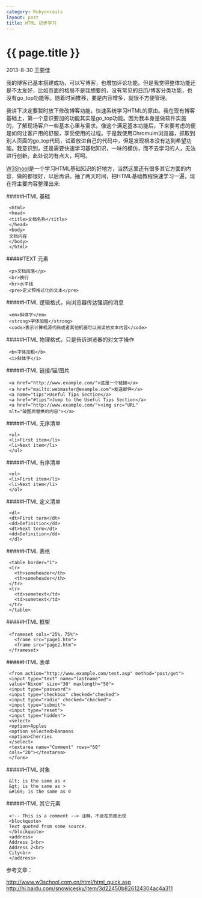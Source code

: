 ```yaml
---
category: Rubyonrails
layout: post
title: HTML 初步学习 
---
```


{{ page.title }}
================

<p class="meta">2013-8-30 王要佳</p>

我的博客已基本搭建成功，可以写博客，也增加评论功能。但是我觉得整体功能还是不太友好，比如页面的格局不是我想要的，没有常见的日历/博客分类功能，也没有go_top功能等。随着时间推移，要是内容增多，就很不方便管理。

我讲下决定要暂时放下修改博客功能，快速系统学习HTML的原由。我在现有博客基础上，第一个意识要加的功能其实是go_top功能。因为我本身是做软件实施的，了解现场客户一些基本心里与需求。像这个满足基本功能后，下来要考虑的便是如何让客户用的舒服，享受使用的过程。于是我使用Chromuim浏览器，抓取到别人页面的go_top代码，试着放进自己的代码中，但是发现根本没有达到希望功能。我意识到，还是需要快速学习基础知识，一味的模仿，而不去学习的人，无法进行创新。此处说的有点大，呵呵。

[W3Shool](http://www.w3school.com.cn/html/)是一个学习HTML基础知识的好地方，当然这里还有很多其它方面的内容，做的都很好，以后再讲。抽了两天时间，把HTML基础教程快速学习一遍，现在将主要内容整理出来:

#####HTML 基础

     <html>
     <head>
     <title>文档名称</title>
     </head>
     <body>
     文档内容
     </body>
     </html>

#####TEXT 元素

     <p>文档段落</p>
     <br>换行
     <hr>水平线
     <pre>定义预格式化的文本</pre>

#####HTML 逻辑格式，向浏览器传达强调的消息

     <em>斜体字</em>
     <strong>字体加粗</strong>
     <code>表示计算机源代码或者其他机器可以阅读的文本内容</code>

#####HTML 物理格式，只是告诉浏览器的对文字操作

     <b>字体加粗</b>
     <i>斜体字</i>

#####HTML 链接/锚/图片

     <a href="http://www.example.com/">这是一个链接</a>
     <a href="mailto:webmaster@example.com">发送邮件</a>
     <a name="tips">Useful Tips Section</a>
     <a href="#tips">Jump to the Useful Tips Section</a>
     <a href="http://www.example.com/"><img src="URL"
     alt="破图后替换的内容"></a>

#####HTML 无序清单

     <ul>
     <li>First item</li>
     <li>Next item</li>
     </ul>

#####HTML 有序清单

     <ol>
     <li>First item</li>
     <li>Next item</li>
     </ol>

#####HTML 定义清单

     <dl>
     <dt>First term</dt>
     <dd>Definition</dd>
     <dt>Next term</dt>
     <dd>Definition</dd>
     </dl>

#####HTML 表格

     <table border="1">
     <tr>
       <th>someheader</th>
       <th>someheader</th>
     </tr>
     <tr>
       <td>sometext</td>
       <td>sometext</td>
     </tr>
     </table>

#####HTML 框架

     <frameset cols="25%，75%">
       <frame src="page1.htm">
       <frame src="page2.htm">
     </frameset>

#####HTML 表单

     <from action="http://www.example.com/test.asp" method="post/get">
     <input type="text" name="lastname"
     value="Nixon" size="30" maxlength="50">
     <input type="password">
     <input type="checkbox" checked="checked">
     <input type="radio" checked="checked">
     <input type="submit">
     <input type="reset">
     <input type="hidden">
     <select>
     <option>Apples
     <option selected>Bananas
     <option>Cherries
     </select>
     <textarea name="Comment" rows="60"
     cols="20"></textarea>
     </form>

#####HTML 对象

     &lt; is the same as <
     &gt; is the same as >
     &#169; is the same as ©

#####HTML 其它元素

     <!-- This is a comment --> 注释，不会在页面出现
     <blockquote>
     Text quoted from some source.
     </blockquote>
     <address>
     Address 1<br>
     Address 2<br>
     City<br>
     </address>
     

参考文章：

   <http://www.w3school.com.cn/html/html_quick.asp>
   <http://hi.baidu.com/snowicesky/item/3d22450b826124304ac4a311>














